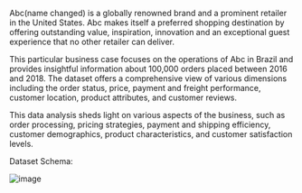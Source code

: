 Abc(name changed) is a globally renowned brand and a prominent retailer in the United States. Abc makes itself a preferred shopping destination by offering outstanding value, inspiration, innovation and an exceptional guest experience that no other retailer can deliver.

This particular business case focuses on the operations of Abc in Brazil and provides insightful information about 100,000 orders placed between 2016 and 2018. The dataset offers a comprehensive view of various dimensions including the order status, price, payment and freight performance, customer location, product attributes, and customer reviews.

This data analysis sheds light on various aspects of the business, such as order processing, pricing strategies, payment and shipping efficiency, customer demographics, product characteristics, and customer satisfaction levels.

Dataset Schema:

![image](https://github.com/user-attachments/assets/95bb4901-b1b2-40b3-8bbc-e8510f493e44)

